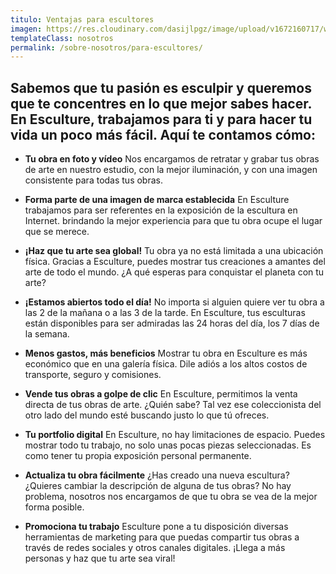 ```yaml
---
titulo: Ventajas para escultores
imagen: https://res.cloudinary.com/dasijlpgz/image/upload/v1672160717/web/nosotros.jpg
templateClass: nosotros
permalink: /sobre-nosotros/para-escultores/
---
```


## Sabemos que tu pasión es esculpir y queremos que te concentres en lo que mejor sabes hacer. En Esculture, trabajamos para ti y para hacer tu vida un poco más fácil. Aquí te contamos cómo:

- **Tu obra en foto y vídeo** Nos encargamos de retratar y grabar tus obras de arte en nuestro estudio, con la mejor iluminación, y con una imagen consistente para todas tus obras.

- **Forma parte de una imagen de marca establecida** En Esculture trabajamos para ser referentes en la exposición de la escultura en Internet. brindando la mejor experiencia para que tu obra ocupe el lugar que se merece.

- **¡Haz que tu arte sea global!** Tu obra ya no está limitada a una ubicación física. Gracias a Esculture, puedes mostrar tus creaciones a amantes del arte de todo el mundo. ¿A qué esperas para conquistar el planeta con tu arte?

- **¡Estamos abiertos todo el día!** No importa si alguien quiere ver tu obra a las 2 de la mañana o a las 3 de la tarde. En Esculture, tus esculturas están disponibles para ser admiradas las 24 horas del día, los 7 días de la semana.

- **Menos gastos, más beneficios** Mostrar tu obra en Esculture es más económico que en una galería física. Dile adiós a los altos costos de transporte, seguro y comisiones.

- **Vende tus obras a golpe de clic** En Esculture, permitimos la venta directa de tus obras de arte. ¿Quién sabe? Tal vez ese coleccionista del otro lado del mundo esté buscando justo lo que tú ofreces.

- **Tu portfolio digital** En Esculture, no hay limitaciones de espacio. Puedes mostrar todo tu trabajo, no solo unas pocas piezas seleccionadas. Es como tener tu propia exposición personal permanente.

- **Actualiza tu obra fácilmente** ¿Has creado una nueva escultura? ¿Quieres cambiar la descripción de alguna de tus obras? No hay problema, nosotros nos encargamos de que tu obra se vea de la mejor forma posible.

- **Promociona tu trabajo** Esculture pone a tu disposición diversas herramientas de marketing para que puedas compartir tus obras a través de redes sociales y otros canales digitales. ¡Llega a más personas y haz que tu arte sea viral!
